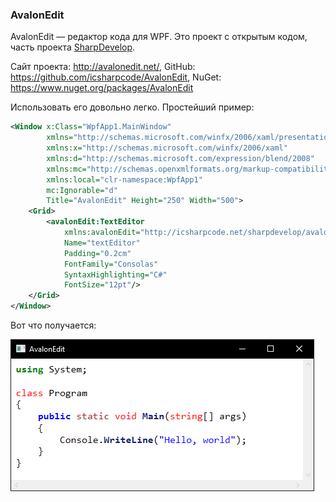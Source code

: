 ﻿### AvalonEdit

AvalonEdit — редактор кода для WPF. Это проект с открытым кодом, часть проекта [SharpDevelop](http://www.icsharpcode.net/OpenSource/SD/Default.aspx).

Сайт проекта: http://avalonedit.net/, GitHub: https://github.com/icsharpcode/AvalonEdit, NuGet: https://www.nuget.org/packages/AvalonEdit

Использовать его довольно легко. Простейший пример:

```xml
<Window x:Class="WpfApp1.MainWindow"
        xmlns="http://schemas.microsoft.com/winfx/2006/xaml/presentation"
        xmlns:x="http://schemas.microsoft.com/winfx/2006/xaml"
        xmlns:d="http://schemas.microsoft.com/expression/blend/2008"
        xmlns:mc="http://schemas.openxmlformats.org/markup-compatibility/2006"
        xmlns:local="clr-namespace:WpfApp1"
        mc:Ignorable="d"
        Title="AvalonEdit" Height="250" Width="500">
    <Grid>
        <avalonEdit:TextEditor
            xmlns:avalonEdit="http://icsharpcode.net/sharpdevelop/avalonedit"
            Name="textEditor"
            Padding="0.2cm"
            FontFamily="Consolas"
            SyntaxHighlighting="C#"
            FontSize="12pt"/>
    </Grid>
</Window>
```

Вот что получается:

![avalonedit01](img/avalonedit01.png)
